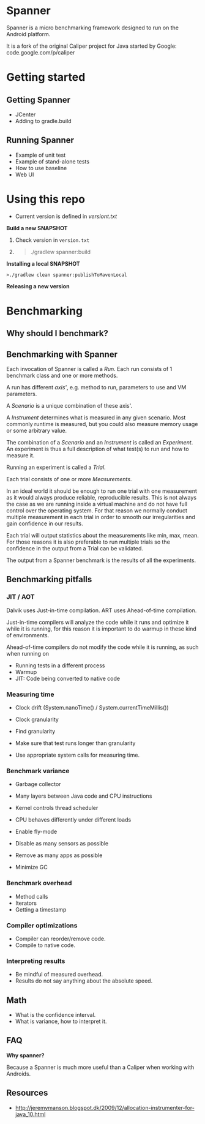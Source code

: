 Spanner
=====

Spanner is a micro benchmarking framework designed to run on the Android platform.

It is a fork of the original Caliper project for Java started by Google: code.google.com/p/caliper

# Getting started


## Getting Spanner

* JCenter
* Adding to gradle.build


## Running Spanner

* Example of unit test
* Example of stand-alone tests
* How to use baseline
* Web UI

# Using this repo

* Current version is defined in *versiont.txt*


**Build a new SNAPSHOT**
1) Check version in `version.txt`
2) 
    > ./gradlew spanner:build

**Installing a local SNAPSHOT**

    >./gradlew clean spanner:publishToMavenLocal


**Releasing a new version**



# Benchmarking

## Why should I benchmark?


## Benchmarking with Spanner

Each invocation of Spanner is called a *Run*. Each run consists of 1 benchmark class and one or more methods.

A run has different *axis'*, e.g. method to run, parameters to use and VM parameters.

A *Scenario* is a unique combination of these axis'.

A *Instrument* determines what is measured in any given scenario. Most commonly runtime is measured, but you 
could also measure memory usage or some arbitrary value.

The combination of a *Scenario* and an *Instrument* is called an *Experiment*. An experiment is thus a full 
description of what test(s) to run and how to measure it.

Running an experiment is called a *Trial*.

Each trial consists of one or more *Measurements*. 

In an ideal world it should be enough to run one trial with one measurement as it would always produce reliable, 
reproducible  results. This is not always the case as we are running inside a virtual machine and do not have full 
control over the operating system. For that reason we normally conduct multiple measurement in each trial in order to 
smooth our irregularities and gain confidence in our results. 

Each trial will output statistics about the measurements like min, max, mean. For those reasons it is also preferable to 
run multiple trials so the confidence in the output from a Trial can be validated.

The output from a Spanner benchmark is the results of all the experiments.

## Benchmarking pitfalls

### JIT / AOT

Dalvik uses Just-in-time compilation.
ART uses Ahead-of-time compilation.

Just-in-time compilers will analyze the code while it runs and optimize it while it is running, for this reason it is
important to do warmup in these kind of environments.

Ahead-of-time compilers do not modify the code while it is running, as such when running on 

* Running tests in a different process
* Warmup
* JIT: Code being converted to native code


### Measuring time

* Clock drift (System.nanoTime() / System.currentTimeMillis())
* Clock granularity

* Find granularity
* Make sure that test runs longer than granularity
* Use appropriate system calls for measuring time.


### Benchmark variance

* Garbage collector
* Many layers between Java code and CPU instructions
* Kernel controls thread scheduler
* CPU behaves differently under different loads

* Enable fly-mode
* Disable as many sensors as possible
* Remove as many apps as possible
* Minimize GC


### Benchmark overhead

* Method calls
* Iterators
* Getting a timestamp


### Compiler optimizations

* Compiler can reorder/remove code.
* Compile to native code.

### Interpreting results

* Be mindful of measured overhead.
* Results do not say anything about the absolute speed.


## Math

* What is the confidence interval. 
* What is variance, how to interpret it.


## FAQ

**Why spanner?**

Because a Spanner is much more useful than a Caliper when working with Androids.


## Resources

- http://jeremymanson.blogspot.dk/2009/12/allocation-instrumenter-for-java_10.html